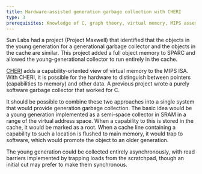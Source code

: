 ```yaml
---
title: Hardware-assisted generation garbage collection with CHERI
type: 3
prerequisites: Knowledge of C, graph theory, virtual memory, MIPS assembly
---
```


Sun Labs had a project (Project Maxwell) that identified that the objects in the young generation for a generational garbage collector and the objects in the cache are similar.
This project added a full object memory to SPARC and allowed the young-generational collector to run entirely in the cache.

[CHERI](http://chericpu.org) adds a capability-oriented view of virtual memory to the MIPS ISA.
With CHERI, it is possible for the hardware to distinguish between pointers (capabilities to memory) and other data.
A previous project wrote a purely software garbage collector that worked for C.

It should be possible to combine these two approaches into a single system that would provide generation garbage collection.
The basic idea would be a young generation implemented as a semi-space collector in SRAM in a range of the virtual address space.
When a capability to this is stored in the cache, it would be marked as a root.
When a cache line containing a capability to such a location is flushed to main memory, it would trap to software, which would promote the object to an older generation.

The young generation could be collected entirely asynchronously, with read barriers implemented by trapping loads from the scratchpad, though an initial cut may prefer to make them synchronous.
